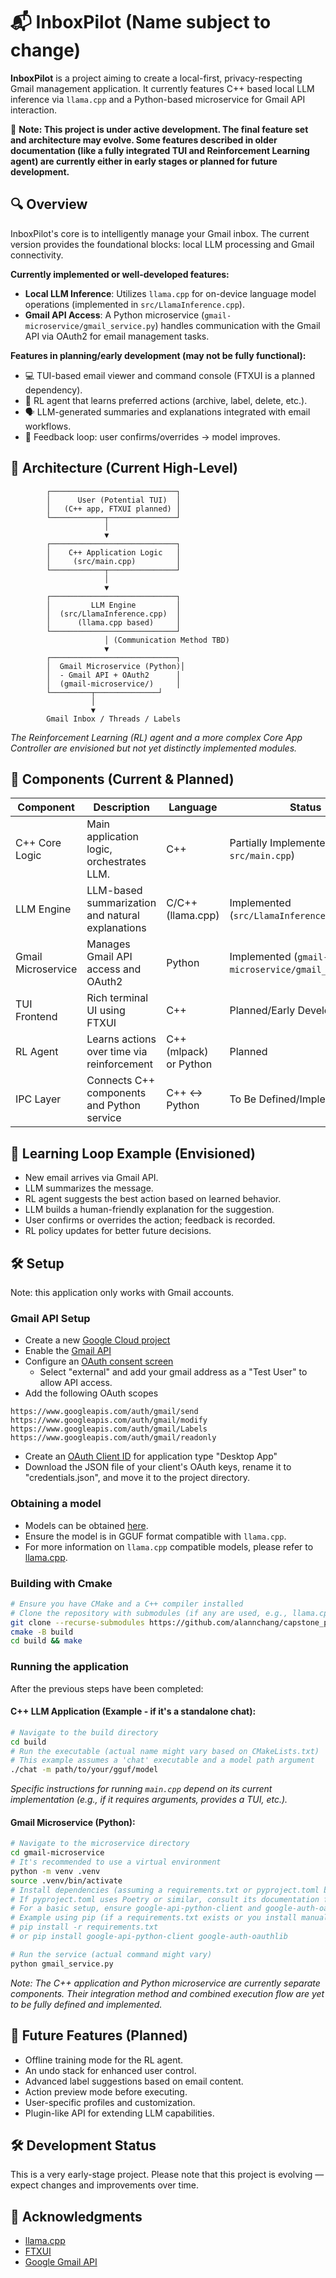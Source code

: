 # 📬 InboxPilot (Name subject to change)

**InboxPilot** is a project aiming to create a local-first, privacy-respecting Gmail management application. It currently features C++ based local LLM inference via `llama.cpp` and a Python-based microservice for Gmail API interaction.

🚧 **Note: This project is under active development. The final feature set and architecture may evolve. Some features described in older documentation (like a fully integrated TUI and Reinforcement Learning agent) are currently either in early stages or planned for future development.**

## 🔍 Overview

InboxPilot's core is to intelligently manage your Gmail inbox. The current version provides the foundational blocks: local LLM processing and Gmail connectivity.

**Currently implemented or well-developed features:**

- **Local LLM Inference**: Utilizes `llama.cpp` for on-device language model operations (implemented in `src/LlamaInference.cpp`).
- **Gmail API Access**: A Python microservice (`gmail-microservice/gmail_service.py`) handles communication with the Gmail API via OAuth2 for email management tasks.

**Features in planning/early development (may not be fully functional):**

- 💻 TUI-based email viewer and command console (FTXUI is a planned dependency).
- 🧠 RL agent that learns preferred actions (archive, label, delete, etc.).
- 🗣 LLM-generated summaries and explanations integrated with email workflows.
- 🔁 Feedback loop: user confirms/overrides → model improves.

## 🧱 Architecture (Current High-Level)

```
        ┌────────────────────────────┐
        │      User (Potential TUI)  │
        │   (C++ app, FTXUI planned) │
        └────────────┬───────────────┘
                     │
                     ▼
        ┌────────────────────────────┐
        │    C++ Application Logic   │
        │     (src/main.cpp)         │
        └────────────┬───────────────┘
                     │
                     ▼
        ┌────────────────────────────┐
        │         LLM Engine         │
        │  (src/LlamaInference.cpp)  │
        │      (llama.cpp based)     │
        └────────────────────────────┘
                     │ (Communication Method TBD)
                     ▼
        ┌────────────────────────────┐
        │  Gmail Microservice (Python)│
        │  - Gmail API + OAuth2      │
        │  (gmail-microservice/)     │
        └─────────┬──────────────┘
                  │
                  ▼
        Gmail Inbox / Threads / Labels
```

*The Reinforcement Learning (RL) agent and a more complex Core App Controller are envisioned but not yet distinctly implemented modules.*

## 🧩 Components (Current & Planned)

|Component|Description|Language|Status|
|---------|-----------|--------|------|
|C++ Core Logic|Main application logic, orchestrates LLM.|C++|Partially Implemented (in `src/main.cpp`)| 
|LLM Engine|LLM-based summarization and natural explanations|C/C++ (llama.cpp)|Implemented (`src/LlamaInference.cpp`)| 
|Gmail Microservice|Manages Gmail API access and OAuth2|Python|Implemented (`gmail-microservice/gmail_service.py`)| 
|TUI Frontend|Rich terminal UI using FTXUI|C++|Planned/Early Development|
|RL Agent|Learns actions over time via reinforcement|C++ (mlpack) or Python|Planned|
|IPC Layer|Connects C++ components and Python service|C++ ↔ Python|To Be Defined/Implemented|

## 🔄 Learning Loop Example (Envisioned)

- New email arrives via Gmail API.
- LLM summarizes the message.
- RL agent suggests the best action based on learned behavior.
- LLM builds a human-friendly explanation for the suggestion.
- User confirms or overrides the action; feedback is recorded.
- RL policy updates for better future decisions.

## 🛠️ Setup

Note: this application only works with Gmail accounts.

### Gmail API Setup
- Create a new [Google Cloud project](https://console.cloud.google.com/projectcreate)
- Enable the [Gmail API](https://console.cloud.google.com/workspace-api/products)
- Configure an [OAuth consent screen](https://console.cloud.google.com/apis/credentials/consent)
    - Select "external" and add your gmail address as a "Test User" to allow API access.
- Add the following OAuth scopes
```
https://www.googleapis.com/auth/gmail/send
https://www.googleapis.com/auth/gmail/modify
https://www.googleapis.com/auth/gmail/Labels
https://www.googleapis.com/auth/gmail/readonly
```
- Create an [OAuth Client ID](https://console.cloud.google.com/apis/credentials/oauthclient) for application type "Desktop App"
- Download the JSON file of your client's OAuth keys, rename it to "credentials.json", and move it to the project directory.

### Obtaining a model

- Models can be obtained [here](https://huggingface.co/models?library=gguf&sort=trending).
- Ensure the model is in GGUF format compatible with `llama.cpp`.
- For more information on `llama.cpp` compatible models, please refer to [llama.cpp](https://github.com/ggml-org/llama.cpp).

### Building with Cmake
```bash
# Ensure you have CMake and a C++ compiler installed
# Clone the repository with submodules (if any are used, e.g., llama.cpp)
git clone --recurse-submodules https://github.com/alannchang/capstone_project.git
cmake -B build
cd build && make
```

### Running the application

After the previous steps have been completed:

#### C++ LLM Application (Example - if it's a standalone chat): 

```bash
# Navigate to the build directory
cd build
# Run the executable (actual name might vary based on CMakeLists.txt)
# This example assumes a 'chat' executable and a model path argument
./chat -m path/to/your/gguf/model
```

_Specific instructions for running `main.cpp` depend on its current implementation (e.g., if it requires arguments, provides a TUI, etc.)._

#### Gmail Microservice (Python):

```bash
# Navigate to the microservice directory
cd gmail-microservice
# It's recommended to use a virtual environment
python -m venv .venv
source .venv/bin/activate
# Install dependencies (assuming a requirements.txt or pyproject.toml based setup)
# If pyproject.toml uses Poetry or similar, consult its documentation for install commands.
# For a basic setup, ensure google-api-python-client and google-auth-oauthlib are installed.
# Example using pip (if a requirements.txt exists or you install manually):
# pip install -r requirements.txt 
# or pip install google-api-python-client google-auth-oauthlib

# Run the service (actual command might vary)
python gmail_service.py
```
_Note: The C++ application and Python microservice are currently separate components. Their integration method and combined execution flow are yet to be fully defined and implemented._

## 🧠 Future Features (Planned)

- Offline training mode for the RL agent.
- An undo stack for enhanced user control.
- Advanced label suggestions based on email content.
- Action preview mode before executing.
- User-specific profiles and customization.
- Plugin-like API for extending LLM capabilities.

## 🛠 Development Status

This is a very early-stage project.
Please note that this project is evolving — expect changes and improvements over time.

## 🙏 Acknowledgments

- [llama.cpp](https://github.com/ggml-org/llama.cpp)
- [FTXUI](https://github.com/ArthurSonzogni/FTXUI)
- [Google Gmail API](https://developers.google.com/workspace/gmail/api/guides)

